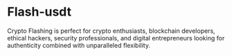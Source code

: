 # Flash-usdt
Crypto Flashing is perfect for crypto enthusiasts, blockchain developers, ethical hackers, security professionals, and digital entrepreneurs looking for authenticity combined with unparalleled flexibility.
